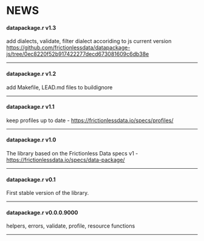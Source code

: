 NEWS
================

#### datapackage.r v1.3

add dialects, validate, filter dialect accoriding to js current version
<https://github.com/frictionlessdata/datapackage-js/tree/0ec8220f52b917422277decd673081609c6db38e>

-----

#### datapackage.r v1.2

add Makefile, LEAD.md files to buildignore

-----

#### datapackage.r v1.1

keep profiles up to date - <https://frictionlessdata.io/specs/profiles/>

-----

#### datapackage.r v1.0

The library based on the Frictionless Data specs v1 -
<https://frictionlessdata.io/specs/data-package/>

-----

#### datapackage.r v0.1

First stable version of the library.

-----

#### datapackage.r v0.0.0.9000

helpers, errors, validate, profile, resource functions

-----
